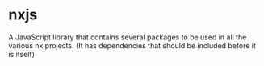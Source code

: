 # nxjs
A JavaScript library that contains several packages to be used in all the various nx projects. (It has dependencies that should be included before it is itself)
